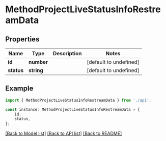 # MethodProjectLiveStatusInfoRestreamData


## Properties

Name | Type | Description | Notes
------------ | ------------- | ------------- | -------------
**id** | **number** |  | [default to undefined]
**status** | **string** |  | [default to undefined]

## Example

```typescript
import { MethodProjectLiveStatusInfoRestreamData } from './api';

const instance: MethodProjectLiveStatusInfoRestreamData = {
    id,
    status,
};
```

[[Back to Model list]](../README.md#documentation-for-models) [[Back to API list]](../README.md#documentation-for-api-endpoints) [[Back to README]](../README.md)
